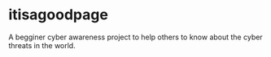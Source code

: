 # itisagoodpage
A begginer cyber awareness project to help others to know about the cyber threats in the world.
